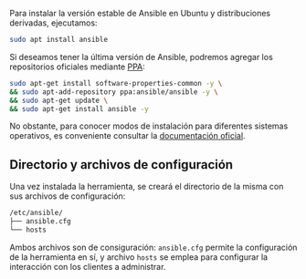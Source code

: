 Para instalar la versión estable de Ansible en Ubuntu y distribuciones derivadas, ejecutamos:

```bash
sudo apt install ansible
```

Si deseamos tener la última versión de Ansible, podremos agregar los repositorios oficiales mediante [PPA](https://es.wikipedia.org/wiki/Archivo_de_Paquete_Personal):

```bash
sudo apt-get install software-properties-common -y \
&& sudo apt-add-repository ppa:ansible/ansible -y \
&& sudo apt-get update \
&& sudo apt-get install ansible -y
```
No obstante, para conocer modos de instalación para diferentes sistemas operativos, es conveniente consultar la [documentación oficial](https://docs.ansible.com/ansible/latest/intro_installation.html). 

## Directorio y archivos de configuración
Una vez instalada la herramienta, se creará el directorio de la misma con sus archivos de configuración: 

```bash
/etc/ansible/
├── ansible.cfg
└── hosts

```

Ambos archivos son de consiguración: `ansible.cfg` permite la configuración de la herramienta en sí, y archivo `hosts` se emplea para configurar la interacción con los clientes a administrar. 